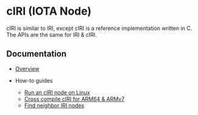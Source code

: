 # cIRI (IOTA Node)

cIRI is similar to IRI, except cIRI is a reference implementation written in C. The APIs are the same for IRI & cIRI.

## Documentation

- [Overview](/ciri/introduction/overview.md)
  
- How-to guides
    - [Run an cIRI node on Linux](how-to-guides/run-an-ciri-node-on-linux.md)
    - [Cross compile cIRI for ARM64 & ARMv7](how-to-guides/cross-compile-ciri.md)
    - [Find neighbor IRI nodes](how-to-guides/find-neighbor-iri-nodes.md)
